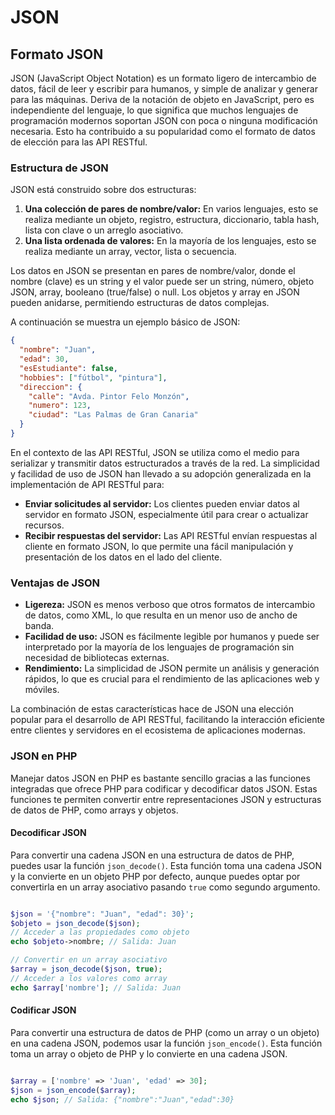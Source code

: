 # JSON

## Formato JSON

JSON (JavaScript Object Notation) es un formato ligero de intercambio de datos, fácil de leer y escribir para humanos, y simple de analizar y generar para las máquinas. Deriva de la notación de objeto en JavaScript, pero es independiente del lenguaje, lo que significa que muchos lenguajes de programación modernos soportan JSON con poca o ninguna modificación necesaria. Esto ha contribuido a su popularidad como el formato de datos de elección para las API RESTful.

### Estructura de JSON

JSON está construido sobre dos estructuras:

1. **Una colección de pares de nombre/valor:** En varios lenguajes, esto se realiza mediante un objeto, registro, estructura, diccionario, tabla hash, lista con clave o un arreglo asociativo.
2. **Una lista ordenada de valores:** En la mayoría de los lenguajes, esto se realiza mediante un array, vector, lista o secuencia.

Los datos en JSON se presentan en pares de nombre/valor, donde el nombre (clave) es un string y el valor puede ser un string, número, objeto JSON, array, booleano (true/false) o null. Los objetos y array en JSON pueden anidarse, permitiendo estructuras de datos complejas.

A continuación se muestra un ejemplo básico de JSON:

```json
{
  "nombre": "Juan",
  "edad": 30,
  "esEstudiante": false,
  "hobbies": ["fútbol", "pintura"],
  "direccion": {
    "calle": "Avda. Pintor Felo Monzón",
    "numero": 123,
    "ciudad": "Las Palmas de Gran Canaria"
  }
}
```

En el contexto de las API RESTful, JSON se utiliza como el medio para serializar y transmitir datos estructurados a través de la red. La simplicidad y facilidad de uso de JSON han llevado a su adopción generalizada en la implementación de API RESTful para:

* **Enviar solicitudes al servidor:** Los clientes pueden enviar datos al servidor en formato JSON, especialmente útil para crear o actualizar recursos.
* **Recibir respuestas del servidor:** Las API RESTful envían respuestas al cliente en formato JSON, lo que permite una fácil manipulación y presentación de los datos en el lado del cliente.

### Ventajas de JSON

* **Ligereza:** JSON es menos verboso que otros formatos de intercambio de datos, como XML, lo que resulta en un menor uso de ancho de banda.
* **Facilidad de uso:** JSON es fácilmente legible por humanos y puede ser interpretado por la mayoría de los lenguajes de programación sin necesidad de bibliotecas externas.
* **Rendimiento:** La simplicidad de JSON permite un análisis y generación rápidos, lo que es crucial para el rendimiento de las aplicaciones web y móviles.

La combinación de estas características hace de JSON una elección popular para el desarrollo de API RESTful, facilitando la interacción eficiente entre clientes y servidores en el ecosistema de aplicaciones modernas.

### JSON en PHP

Manejar datos JSON en PHP es bastante sencillo gracias a las funciones integradas que ofrece PHP para codificar y decodificar datos JSON. Estas funciones te permiten convertir entre representaciones JSON y estructuras de datos de PHP, como arrays y objetos.

#### Decodificar JSON

Para convertir una cadena JSON en una estructura de datos de PHP, puedes usar la función `json_decode()`. Esta función toma una cadena JSON y la convierte en un objeto PHP por defecto, aunque puedes optar por convertirla en un array asociativo pasando `true` como segundo argumento.

```php

$json = '{"nombre": "Juan", "edad": 30}';
$objeto = json_decode($json);
// Acceder a las propiedades como objeto
echo $objeto->nombre; // Salida: Juan

// Convertir en un array asociativo
$array = json_decode($json, true);
// Acceder a los valores como array
echo $array['nombre']; // Salida: Juan

```

#### Codificar JSON

Para convertir una estructura de datos de PHP (como un array o un objeto) en una cadena JSON, podemos usar la función `json_encode()`. Esta función toma un array o objeto de PHP y lo convierte en una cadena JSON.

```php

$array = ['nombre' => 'Juan', 'edad' => 30];
$json = json_encode($array);
echo $json; // Salida: {"nombre":"Juan","edad":30}

```
